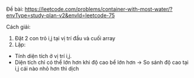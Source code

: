 Đề bài:
https://leetcode.com/problems/container-with-most-water/?envType=study-plan-v2&envId=leetcode-75

Cách giải:
1. Đặt 2 con trỏ i,j tại vị trí đầu và cuối array
2. Lặp:
- Tính diện tích ở vị trí i,j.
- Diện tích chỉ có thể lớn hơn khi độ cao bể lớn hơn -> So sánh độ cao tại i,j cái nào nhỏ hơn thì dịch


